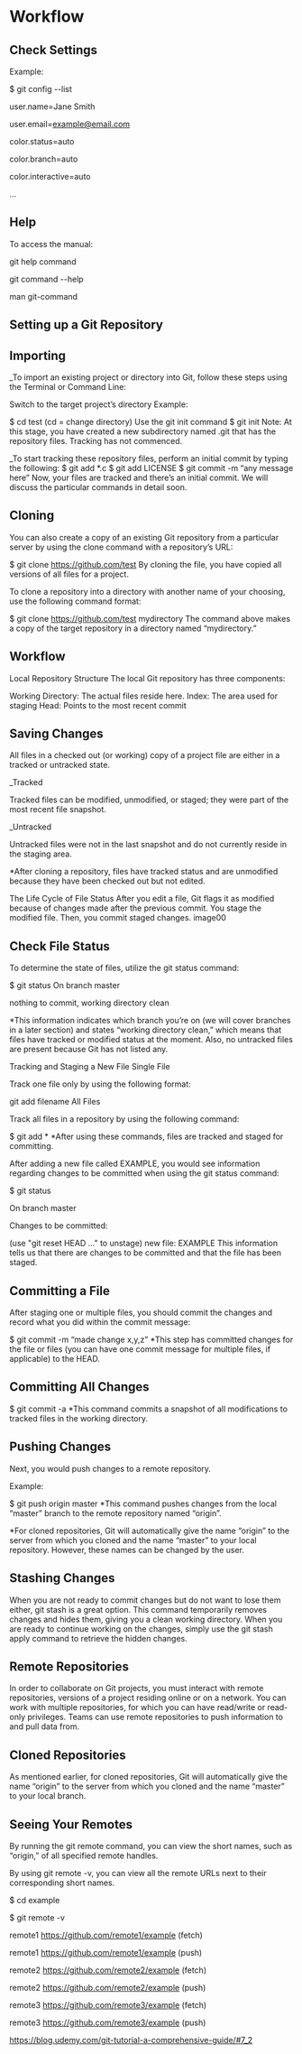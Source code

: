 # Workflow

## Check Settings
Example:

$ git config --list

user.name=Jane Smith

user.email=example@email.com

color.status=auto

color.branch=auto

color.interactive=auto

...
## Help
To access the manual:

git help command

git command --help

man git-command

## Setting up a Git Repository
## Importing

_To import an existing project or directory into Git, follow these steps using the Terminal or Command Line:

Switch to the target project’s directory
Example:

$ cd test (cd = change directory)
Use the git init command
$ git init
Note: At this stage, you have created a new subdirectory named .git that has the repository files. Tracking has not commenced.

_To start tracking these repository files, perform an initial commit by typing the following:
$ git add *.c
$ git add LICENSE
$ git commit -m “any message here”
Now, your files are tracked and there’s an initial commit. We will discuss the particular commands in detail soon.

## Cloning
You can also create a copy of an existing Git repository from a particular server by using the clone command with a repository’s URL:

$ git clone https://github.com/test
By cloning the file, you have copied all versions of all files for a project. 

To clone a repository into a directory with another name of your choosing, use the following command format:

$ git clone https://github.com/test mydirectory
The command above makes a copy of the target repository in a directory named “mydirectory.”

## Workflow
Local Repository Structure
The local Git repository has three components:

Working Directory: The actual files reside here.
Index: The area used for staging
Head: Points to the most recent commit

## Saving Changes
All files in a checked out (or working) copy of a project file are either in a tracked or untracked state.

_Tracked

Tracked files can be modified, unmodified, or staged; they were part of the most recent file snapshot.

_Untracked

Untracked files were not in the last snapshot and do not currently reside in the staging area.

*After cloning a repository, files have tracked status and are unmodified because they have been checked out but not edited.

The Life Cycle of File Status
After you edit a file, Git flags it as modified because of changes made after the previous commit.
You stage the modified file.
Then, you commit staged changes.
image00

## Check File Status
To determine the state of files, utilize the git status command:

$ git status
On branch master

nothing to commit, working directory clean

*This information indicates which branch you’re on (we will cover branches in a later section) and states “working directory clean,” which means that files have tracked or modified status at the moment. Also, no untracked files are present because Git has not listed any.

Tracking and Staging a New File
Single File

Track one file only by using the following format:

git add filename
All Files

Track all files in a repository by using the following command:

$ git add *
*After using these commands, files are tracked and staged for committing.

After adding a new file called EXAMPLE, you would see information regarding changes to be committed when using the git status command:

$ git status

On branch master

Changes to be committed:

  (use "git reset HEAD ..." to unstage)
new file: EXAMPLE
This information tells us that there are changes to be committed and that the file has been staged.

## Committing a File
After staging one or multiple files, you should commit the changes and record what you did within the commit message:

$ git commit -m “made change x,y,z”
*This step has committed changes for the file or files (you can have one commit message for multiple files, if applicable) to the HEAD.

## Committing All Changes
$ git commit -a
*This command commits a snapshot of all modifications to tracked files in the working directory.

## Pushing Changes
Next, you would push changes to a remote repository.

Example:

$ git push origin master
*This command pushes changes from the local “master” branch to the remote repository named “origin”.

*For cloned repositories, Git will automatically give the name “origin” to the server from which you cloned and the name “master” to your local repository. However, these names can be changed by the user.

## Stashing Changes
When you are not ready to commit changes but do not want to lose them either, git stash is a great option. This command temporarily removes changes and hides them, giving you a clean working directory. When you are ready to continue working on the changes, simply use the git stash apply command to retrieve the hidden changes.

## Remote Repositories
In order to collaborate on Git projects, you must interact with remote repositories, versions of a project residing online or on a network. You can work with multiple repositories, for which you can have read/write or read-only privileges. Teams can use remote repositories to push information to and pull data from.

## Cloned Repositories
As mentioned earlier, for cloned repositories, Git will automatically give the name “origin” to the server from which you cloned and the name “master” to your local branch.

## Seeing Your Remotes
By running the git remote command, you can view the short names, such as “origin,” of all specified remote handles.

By using git remote -v, you can view all the remote URLs next to their corresponding short names.

$ cd example

$ git remote -v

remote1 https://github.com/remote1/example (fetch)

remote1 https://github.com/remote1/example (push)

remote2 https://github.com/remote2/example (fetch)

remote2 https://github.com/remote2/example (push)

remote3 https://github.com/remote3/example (fetch)

remote3 https://github.com/remote3/example (push)

https://blog.udemy.com/git-tutorial-a-comprehensive-guide/#7_2
